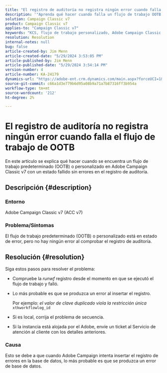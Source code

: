 ```yaml
---
title: "El registro de auditoría no registra ningún error cuando falla el flujo de trabajo de OOTB"
description: '"Aprenda qué hacer cuando falla un flujo de trabajo OOTB o personalizado en Adobe Campaign Classic, pero no se encuentran errores en el registro de auditoría".'
solution: Campaign Classic v7
product: Campaign Classic v7
applies-to: "Campaign Classic v7"
keywords: "KCS, flujo de trabajo personalizado, Adobe Campaign Classic v7, registro de auditoría, flujo de trabajo OOTB, ACC v7"
resolution: Resolution
internal-notes: null
bug: false
article-created-by: Jim Menn
article-created-date: "5/29/2024 3:53:05 PM"
article-published-by: Jim Menn
article-published-date: "5/29/2024 3:54:14 PM"
version-number: 4
article-number: KA-24179
dynamics-url: "https://adobe-ent.crm.dynamics.com/main.aspx?forceUCI=1&pagetype=entityrecord&etn=knowledgearticle&id=52e8a186-d31d-ef11-840b-6045bd006268"
source-git-commit: c66a1d3e779b6d95a08b9a71a7b87316ff3b954a
workflow-type: tm+mt
source-wordcount: '212'
ht-degree: 2%

---
```


# El registro de auditoría no registra ningún error cuando falla el flujo de trabajo de OOTB


En este artículo se explica qué hacer cuando se encuentra un flujo de trabajo predeterminado (OOTB) o personalizado en Adobe Campaign Classic v7 con un estado fallido sin errores en el registro de auditoría.

## Descripción {#description}


### <b>Entorno</b>

Adobe Campaign Classic v7 (ACC v7)

### <b>Problema/Síntomas</b>

El flujo de trabajo predeterminado (OOTB) o personalizado está en estado de error, pero no hay ningún error al comprobar el registro de auditoría.


## Resolución {#resolution}


Siga estos pasos para resolver el problema:

- Compruebe la *runwf* registro desde el momento en que se ejecutó el flujo de trabajo y falló.
- Lo más probable es que se produzca un error al insertar el registro.

  Por ejemplo: *el valor de clave duplicado viola la restricción única* `xtkworkflowlog_id`
- Si es local, corrija el problema de secuencia.
- Si la instancia está alojada por el Adobe, envíe un ticket al Servicio de atención al cliente con los detalles anteriores.


### <b>Causa</b>

Esto se debe a que cuando Adobe Campaign intenta insertar el registro de errores en la base de datos, lo más probable es que se produzca un error de base de datos.
